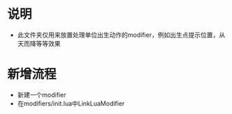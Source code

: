 # 说明
- 此文件夹仅用来放置处理单位出生动作的modifier，例如出生点提示位置，从天而降等等效果
# 新增流程
- 新建一个modifier
- 在modifiers/init.lua中LinkLuaModifier